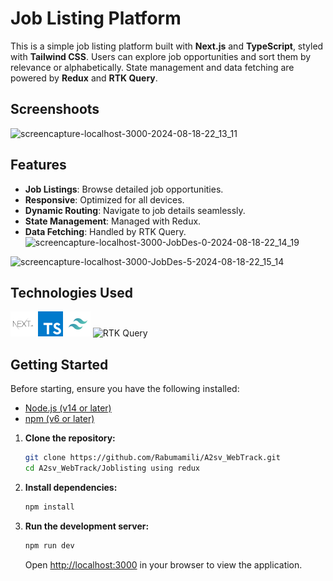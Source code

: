 # Job Listing Platform

This is a simple job listing platform built with **Next.js** and **TypeScript**, styled with **Tailwind CSS**. Users can explore job opportunities and sort them by relevance or alphabetically. State management and data fetching are powered by **Redux** and **RTK Query**.<br>
## Screenshoots 

![screencapture-localhost-3000-2024-08-18-22_13_11](https://github.com/user-attachments/assets/c5ee1c16-1767-4e6d-91bd-27d01232e272)

## Features

- **Job Listings**: Browse detailed job opportunities.
- **Responsive**: Optimized for all devices.
- **Dynamic Routing**: Navigate to job details seamlessly.
- **State Management**: Managed with Redux.
- **Data Fetching**: Handled by RTK Query.
![screencapture-localhost-3000-JobDes-0-2024-08-18-22_14_19](https://github.com/user-attachments/assets/dcd16ebd-384a-46e4-a85f-93ec4d8b19da)

![screencapture-localhost-3000-JobDes-5-2024-08-18-22_15_14](https://github.com/user-attachments/assets/e677a0d2-503c-4fa4-9c7a-e1827bf6745d)


## Technologies Used


 <img src="https://raw.githubusercontent.com/github/explore/main/topics/nextjs/nextjs.png" alt="Next.js" width="40"/>    <img src="https://raw.githubusercontent.com/github/explore/main/topics/typescript/typescript.png" alt="TypeScript" width="40"/>    <img src="https://raw.githubusercontent.com/github/explore/main/topics/tailwind/tailwind.png" alt="Tailwind CSS" width="40"/>      <img src="https://redux-toolkit.js.org/img/redux-logo-landscape.png" alt="RTK Query" width="80"/>  

## Getting Started
Before starting, ensure you have the following installed:

- [Node.js (v14 or later)](https://nodejs.org/en/download/)
- [npm (v6 or later)](https://www.npmjs.com/get-npm)

1. **Clone the repository:**

    ```bash
    git clone https://github.com/Rabumamili/A2sv_WebTrack.git
    cd A2sv_WebTrack/Joblisting using redux
    ```

2. **Install dependencies:**

    ```bash
    npm install
    ```

3. **Run the development server:**

    ```bash
    npm run dev
    ```

    Open [http://localhost:3000](http://localhost:3000) in your browser to view the application.

 
